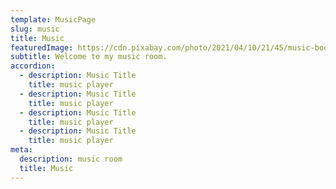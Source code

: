 ```yaml
---
template: MusicPage
slug: music
title: Music
featuredImage: https://cdn.pixabay.com/photo/2021/04/10/21/45/music-book-6168179_960_720.jpg
subtitle: Welcome to my music room.
accordion:
  - description: Music Title
    title: music player
  - description: Music Title
    title: music player
  - description: Music Title
    title: music player
  - description: Music Title
    title: music player
meta:
  description: music room
  title: Music
---
```

